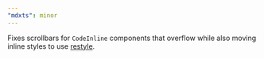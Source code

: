```yaml
---
"mdxts": minor
---
```


Fixes scrollbars for `CodeInline` components that overflow while also moving inline styles to use [restyle](https://github.com/souporserious/restyle).
